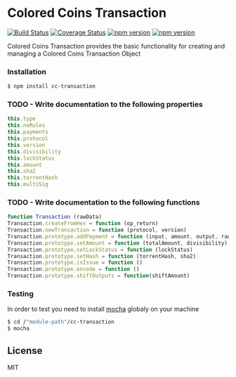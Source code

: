 # Colored Coins Transaction
[![Build Status](https://travis-ci.org/Colored-Coins/Transaction.svg?branch=master)](https://travis-ci.org/Colored-Coins/Transaction) [![Coverage Status](https://coveralls.io/repos/Colored-Coins/Transaction/badge.svg?branch=master)](https://coveralls.io/r/Colored-Coins/Transaction?branch=master) [![npm version](https://badge.fury.io/js/cc-transaction.svg)](http://badge.fury.io/js/cc-transaction) [![npm version](http://slack.coloredcoins.org/badge.svg)](http://slack.coloredcoins.org)

Colored Coins Transaction provides the basic functionality for creating and managing a Colored Coins Transaction Object

### Installation

```sh
$ npm install cc-transaction
```

### TODO - Write documentation to the following properties

```js
this.type
this.noRules
this.payments
this.protocol
this.version
this.divisibility
this.lockStatus
this.amount
this.sha2
this.torrentHash
this.multiSig
```


### TODO - Write documentation to the following functions

```js
function Transaction (rawData)
Transaction.createFromHex = function (op_return)
Transaction.newTransaction = function (protocol, version)
Transaction.prototype.addPayment = function (input, amount, output, range,precent)
Transaction.prototype.setAmount = function (totalAmount, divisibility)
Transaction.prototype.setLockStatus = function (lockStatus)
Transaction.prototype.setHash = function (torrentHash, sha2)
Transaction.prototype.isIssue = function ()
Transaction.prototype.encode = function ()
Transaction.prototype.shiftOutputs = function(shiftAmount)

```

### Testing

In order to test you need to install [mocha] globaly on your machine

```sh
$ cd /"module-path"/cc-transaction
$ mocha
```


License
----

MIT


[mocha]:https://www.npmjs.com/package/mocha
